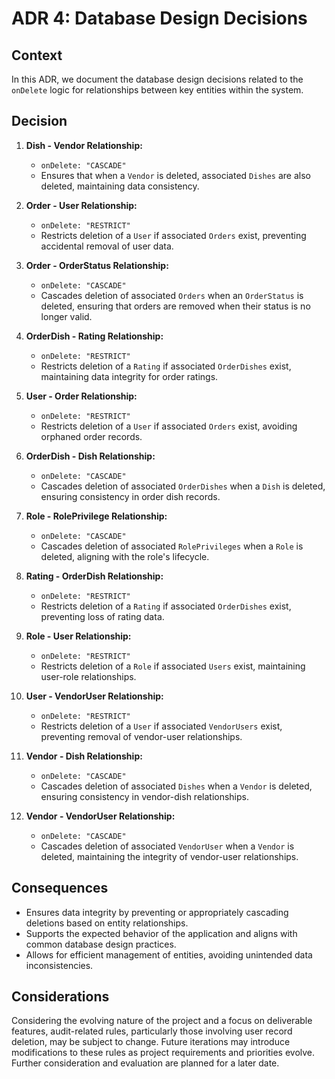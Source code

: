 # ADR 4: Database Design Decisions

## Context

In this ADR, we document the database design decisions related to the `onDelete` logic for relationships between key entities within the system.

## Decision

1. **Dish - Vendor Relationship:**

   - `onDelete: "CASCADE"`
   - Ensures that when a `Vendor` is deleted, associated `Dishes` are also deleted, maintaining data consistency.

2. **Order - User Relationship:**

   - `onDelete: "RESTRICT"`
   - Restricts deletion of a `User` if associated `Orders` exist, preventing accidental removal of user data.

3. **Order - OrderStatus Relationship:**

   - `onDelete: "CASCADE"`
   - Cascades deletion of associated `Orders` when an `OrderStatus` is deleted, ensuring that orders are removed when their status is no longer valid.

4. **OrderDish - Rating Relationship:**

   - `onDelete: "RESTRICT"`
   - Restricts deletion of a `Rating` if associated `OrderDishes` exist, maintaining data integrity for order ratings.

5. **User - Order Relationship:**

   - `onDelete: "RESTRICT"`
   - Restricts deletion of a `User` if associated `Orders` exist, avoiding orphaned order records.

6. **OrderDish - Dish Relationship:**

   - `onDelete: "CASCADE"`
   - Cascades deletion of associated `OrderDishes` when a `Dish` is deleted, ensuring consistency in order dish records.

7. **Role - RolePrivilege Relationship:**

   - `onDelete: "CASCADE"`
   - Cascades deletion of associated `RolePrivileges` when a `Role` is deleted, aligning with the role's lifecycle.

8. **Rating - OrderDish Relationship:**

   - `onDelete: "RESTRICT"`
   - Restricts deletion of a `Rating` if associated `OrderDishes` exist, preventing loss of rating data.

9. **Role - User Relationship:**

   - `onDelete: "RESTRICT"`
   - Restricts deletion of a `Role` if associated `Users` exist, maintaining user-role relationships.

10. **User - VendorUser Relationship:**

    - `onDelete: "RESTRICT"`
    - Restricts deletion of a `User` if associated `VendorUsers` exist, preventing removal of vendor-user relationships.

11. **Vendor - Dish Relationship:**

    - `onDelete: "CASCADE"`
    - Cascades deletion of associated `Dishes` when a `Vendor` is deleted, ensuring consistency in vendor-dish relationships.

12. **Vendor - VendorUser Relationship:**
    - `onDelete: "CASCADE"`
    - Cascades deletion of associated `VendorUser` when a `Vendor` is deleted, maintaining the integrity of vendor-user relationships.

## Consequences

- Ensures data integrity by preventing or appropriately cascading deletions based on entity relationships.
- Supports the expected behavior of the application and aligns with common database design practices.
- Allows for efficient management of entities, avoiding unintended data inconsistencies.

## Considerations

Considering the evolving nature of the project and a focus on deliverable features, audit-related rules, particularly those involving user record deletion, may be subject to change. Future iterations may introduce modifications to these rules as project requirements and priorities evolve. Further consideration and evaluation are planned for a later date.
